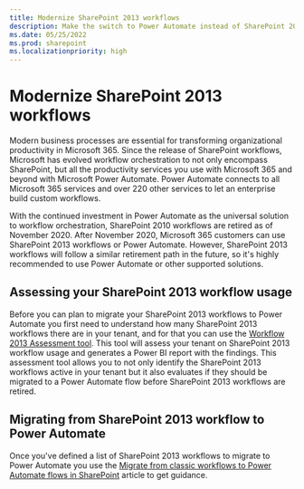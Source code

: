 ```yaml
---
title: Modernize SharePoint 2013 workflows
description: Make the switch to Power Automate instead of SharePoint 2013 workflow for your business processes.
ms.date: 05/25/2022
ms.prod: sharepoint
ms.localizationpriority: high
---
```


# Modernize SharePoint 2013 workflows

Modern business processes are essential for transforming organizational productivity in Microsoft 365. Since the release of SharePoint workflows, Microsoft has evolved workflow orchestration to not only encompass SharePoint, but all the productivity services you use with Microsoft 365 and beyond with Microsoft Power Automate. Power Automate connects to all Microsoft 365 services and over 220 other services to let an enterprise build custom workflows.

With the continued investment in Power Automate as the universal solution to workflow orchestration, SharePoint 2010 workflows are retired as of November 2020. After November 2020, Microsoft 365 customers can use SharePoint 2013 workflows or Power Automate. However, SharePoint 2013 workflows will follow a similar retirement path in the future, so it's highly recommended to use Power Automate or other supported solutions.

## Assessing your SharePoint 2013 workflow usage

Before you can plan to migrate your SharePoint 2013 workflows to Power Automate you first need to understand how many SharePoint 2013 workflows there are in your tenant, and for that you can use the [Workflow 2013 Assessment tool](https://aka.ms/microsoft365assessmenttool). This tool will assess your tenant on SharePoint 2013 workflow usage and generates a Power BI report with the findings. This assessment tool allows you to not only identify the SharePoint 2013 workflows active in your tenant but it also evaluates if they should be migrated to a Power Automate flow before SharePoint 2013 workflows are retired.

## Migrating from SharePoint 2013 workflow to Power Automate

Once you've defined a list of SharePoint 2013 workflows to migrate to Power Automate you use the [Migrate from classic workflows to Power Automate flows in SharePoint](../business-apps/power-automate/guidance/migrate-from-classic-workflows-to-power-automate-flows.md) article to get guidance.
